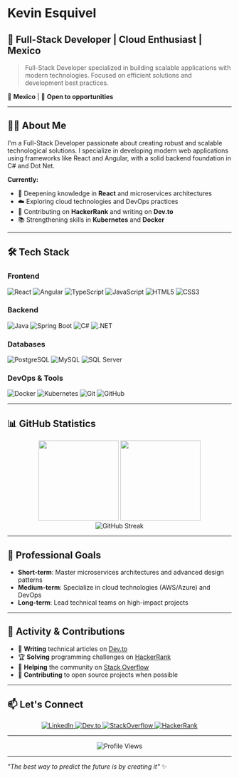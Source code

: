 # Kevin Esquivel

## 🚀 Full-Stack Developer | Cloud Enthusiast | Mexico

> Full-Stack Developer specialized in building scalable applications with modern technologies. Focused on efficient solutions and development best practices.

📍 **Mexico** | 💼 **Open to opportunities**

---

## 👨‍💻 About Me

I'm a Full-Stack Developer passionate about creating robust and scalable technological solutions. I specialize in developing modern web applications using frameworks like React and Angular, with a solid backend foundation in C# and Dot Net.

**Currently:**
- 🌱 Deepening knowledge in **React** and microservices architectures
- ☁️ Exploring cloud technologies and DevOps practices
- 🎯 Contributing on **HackerRank** and writing on **Dev.to**
- 📚 Strengthening skills in **Kubernetes** and **Docker**

---

## 🛠️ Tech Stack

### Frontend
<div align="left">
  <img src="https://img.shields.io/badge/-React-61DAFB?style=flat-square&logo=react&logoColor=black" alt="React"/>
  <img src="https://img.shields.io/badge/-Angular-DD0031?style=flat-square&logo=angular&logoColor=white" alt="Angular"/>
  <img src="https://img.shields.io/badge/-TypeScript-3178C6?style=flat-square&logo=typescript&logoColor=white" alt="TypeScript"/>
  <img src="https://img.shields.io/badge/-JavaScript-F7DF1E?style=flat-square&logo=javascript&logoColor=black" alt="JavaScript"/>
  <img src="https://img.shields.io/badge/-HTML5-E34F26?style=flat-square&logo=html5&logoColor=white" alt="HTML5"/>
  <img src="https://img.shields.io/badge/-CSS3-1572B6?style=flat-square&logo=css3&logoColor=white" alt="CSS3"/>
</div>

### Backend
<div align="left">
  <img src="https://img.shields.io/badge/-Java-007396?style=flat-square&logo=openjdk&logoColor=white" alt="Java"/>
  <img src="https://img.shields.io/badge/-Spring%20Boot-6DB33F?style=flat-square&logo=springboot&logoColor=white" alt="Spring Boot"/>
  <img src="https://img.shields.io/badge/-C%23-239120?style=flat-square&logo=csharp&logoColor=white" alt="C#"/>
  <img src="https://img.shields.io/badge/-.NET-512BD4?style=flat-square&logo=dotnet&logoColor=white" alt=".NET"/>
</div>

### Databases
<div align="left">
  <img src="https://img.shields.io/badge/-PostgreSQL-336791?style=flat-square&logo=postgresql&logoColor=white" alt="PostgreSQL"/>
  <img src="https://img.shields.io/badge/-MySQL-4479A1?style=flat-square&logo=mysql&logoColor=white" alt="MySQL"/>
  <img src="https://img.shields.io/badge/-SQL%20Server-CC2927?style=flat-square&logo=microsoftsqlserver&logoColor=white" alt="SQL Server"/>
</div>

### DevOps & Tools
<div align="left">
  <img src="https://img.shields.io/badge/-Docker-2496ED?style=flat-square&logo=docker&logoColor=white" alt="Docker"/>
  <img src="https://img.shields.io/badge/-Kubernetes-326CE5?style=flat-square&logo=kubernetes&logoColor=white" alt="Kubernetes"/>
  <img src="https://img.shields.io/badge/-Git-F05032?style=flat-square&logo=git&logoColor=white" alt="Git"/>
  <img src="https://img.shields.io/badge/-GitHub-181717?style=flat-square&logo=github&logoColor=white" alt="GitHub"/>
</div>

---

## 📊 GitHub Statistics

<div align="center">
  <img height="180em" src="https://github-readme-stats.vercel.app/api?username=kevin-esq&show_icons=true&theme=react&include_all_commits=true&count_private=true&border_radius=10"/>
  <img height="180em" src="https://github-readme-stats.vercel.app/api/top-langs/?username=kevin-esq&layout=compact&langs_count=8&theme=react&border_radius=10"/>
</div>

<div align="center">
  <img src="https://github-readme-streak-stats.herokuapp.com/?user=kevin-esq&theme=react&border_radius=10" alt="GitHub Streak" />
</div>

---

## 🎯 Professional Goals

- **Short-term**: Master microservices architectures and advanced design patterns
- **Medium-term**: Specialize in cloud technologies (AWS/Azure) and DevOps
- **Long-term**: Lead technical teams on high-impact projects

---

## 📝 Activity & Contributions

- 📖 **Writing** technical articles on [Dev.to](https://dev.to/kevin_esquivel/)
- 🏆 **Solving** programming challenges on [HackerRank](https://www.hackerrank.com/dev_kevinesquiv1/)
- 💬 **Helping** the community on [Stack Overflow](https://stackoverflow.com/users/25282727/)
- 🚀 **Contributing** to open source projects when possible

---

## 📫 Let's Connect

<div align="center">
  <a href="https://linkedin.com/in/esquivelhernandez/" target="_blank">
    <img src="https://img.shields.io/badge/-LinkedIn-0077B5?style=for-the-badge&logo=linkedin&logoColor=white" alt="LinkedIn" />
  </a>
  <a href="https://dev.to/kevin_esquivel/" target="_blank">
    <img src="https://img.shields.io/badge/-Dev.to-0A0A0A?style=for-the-badge&logo=devdotto&logoColor=white" alt="Dev.to" />
  </a>
  <a href="https://stackoverflow.com/users/25282727/" target="_blank">
    <img src="https://img.shields.io/badge/-Stack%20Overflow-F48024?style=for-the-badge&logo=stackoverflow&logoColor=white" alt="StackOverflow" />
  </a>
  <a href="https://www.hackerrank.com/dev_kevinesquiv1/" target="_blank">
    <img src="https://img.shields.io/badge/-HackerRank-2EC866?style=for-the-badge&logo=hackerrank&logoColor=white" alt="HackerRank" />
  </a>
</div>

---

<div align="center">
  <img src="https://komarev.com/ghpvc/?username=kevin-esq&label=Profile%20views&color=0077b5&style=flat-square" alt="Profile Views" />
</div>

---

*"The best way to predict the future is by creating it"* ✨
